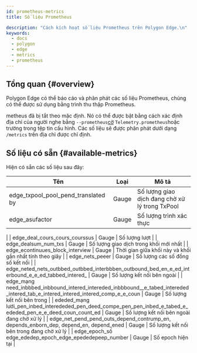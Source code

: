 ```yaml
---
id: prometheus-metrics
title: Số liệu Prometheus

description: "Cách kích hoạt số liệu Prometheus trên Polygon Edge.\n"
keywords:
  - docs
  - polygon
  - edge
  - metrics
  - prometheus
---
```


## Tổng quan {#overview}

Polygon Edge có thể báo cáo và phân phát các số liệu Prometheus, chúng có thể được sử dụng bằng trình thu thập Prometheus.


metheus đã bị tắt theo mặc định. Nó có thể được bật bằng cách xác định địa chỉ của người nghe bằng `--prometheus`[cờ](/docs/edge/get-started/cli-commands#prometheus) `Telemetry.prometheus`hoặc trường trong tệp tin cấu hình. Các số liệu sẽ được phân phát dưới dạng `/metrics` trên địa chỉ được chỉ định.


## Số liệu có sẵn {#available-metrics}

Hiện có sẵn các số liệu sau đây:


| **Tên** | **Loại** | **Mô tả** |
|-------------------------------------------------|----------|---------------------------------------------|
| edge_txpool_pool_pend_translated by | Gauge | Số lượng giao dịch đang chờ xử lý trong TxPool |
| edge_asufactor | Gauge | Số lượng trình xác thực
 |
| edge_deal_cours_cours_courssus | Gauge | Số lượng lượt |
| edge_dealsum_num_txs | Gauge | Số lượng giao dịch trong khối mới nhất |
| edge_econtinuues_block_interview | Gauge | Thời gian giữa khối này và khối gần nhất tính theo giây
 |
| edge_nets_peeer | Gauge | Số lượng các số đồng số kết nối |
| edge_neted_nets_outbbed_outbbed_interbbben_outbound_bed_en_e_ed_interbound_e_e_ed_tabbed_intered_ | Gauge | Số lượng kết nối bên ngoài |
| edge_mạng need_inbbbed_inbbound_intered_intereded_inbbbound__e_tabed_intereded_intered_tab_e_intered_intered_intered_comp_e_e_coun | Gauge | Số lượng kết nối bên trong |
| ededed_mạng lưới_pen_inbed_interededed_pen_deed_compe_pen_pen_inbed_e_tabed_e_ededed_pen_e_e_deed_coun_count_ed | Gauge | Số lượng kết nối bên ngoài đang chờ xử lý |
| edge_net_pend_pend_outs_depend_contrump_en, depends_enborn_dep, depend_en, depend_ened | Gauge | Số lượng kết nối bên trong đang chờ xử lý |
| edge_epoch_số edge_ededep_epoch_edge_epededepeep_number | Gauge | Số epoch hiện tại |